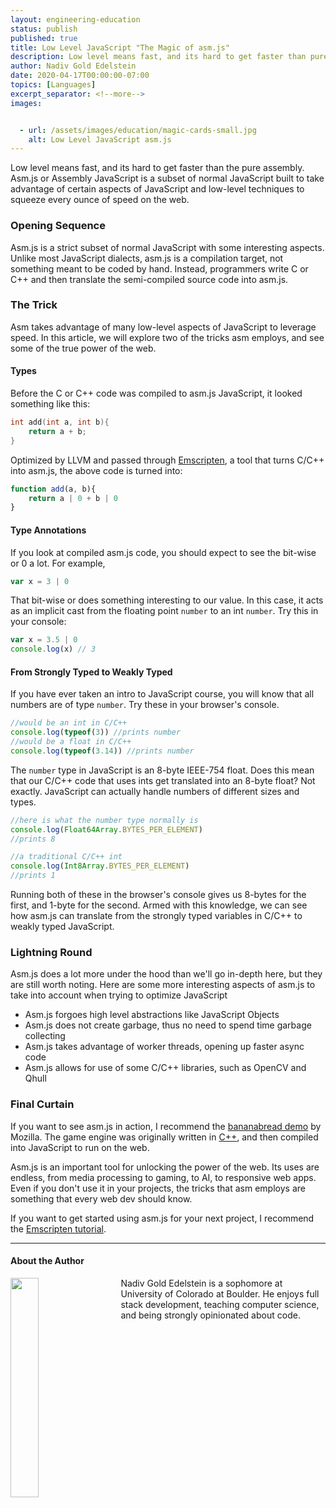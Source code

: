 ```yaml
---
layout: engineering-education
status: publish
published: true
title: Low Level JavaScript "The Magic of asm.js"
description: Low level means fast, and its hard to get faster than pure assembly. Asm.js, or Assembly JavaScript is a subset of normal JavaScript built to take advantage of certain aspects of JavaScript and low level techniques to squeeze every ounce of speed on the web.
author: Nadiv Gold Edelstein
date: 2020-04-17T00:00:00-07:00
topics: [Languages]
excerpt_separator: <!--more-->
images:


  - url: /assets/images/education/magic-cards-small.jpg
    alt: Low Level JavaScript asm.js
---
```

Low level means fast, and its hard to get faster than the pure assembly. Asm.js or Assembly JavaScript is a subset of normal JavaScript built to take advantage of certain aspects of JavaScript and low-level techniques to squeeze every ounce of speed on the web.
<!--more-->

### Opening Sequence
Asm.js is a strict subset of normal JavaScript with some interesting aspects. Unlike most JavaScript dialects, asm.js is a compilation target, not something meant to be coded by hand. Instead, programmers write C or C++ and then translate the semi-compiled source code into asm.js.

### The Trick
Asm takes advantage of many low-level aspects of JavaScript to leverage speed. In this article, we will explore two of the tricks asm employs, and see some of the true power of the web.

#### Types
Before the C or C++ code was compiled to asm.js JavaScript, it looked something like this:
```c++
int add(int a, int b){
	return a + b;
}
```
Optimized by LLVM and passed through  [Emscripten](https://emscripten.org/), a tool that turns C/C++ into asm.js, the above code is turned into:
```javascript
function add(a, b){
	return a | 0 + b | 0
}
```
#### Type Annotations
If you look at compiled asm.js code, you should expect to see the bit-wise or 0 a lot. For example,
```JavaScript
var x = 3 | 0
```
That bit-wise or does something interesting to our value. In this case, it acts as an implicit cast from the floating point `number` to an int `number`. Try this in your console:
```JavaScript
var x = 3.5 | 0
console.log(x) // 3
```
#### From Strongly Typed to Weakly Typed
If you have ever taken an intro to JavaScript course, you will know that all numbers are of type `number`. Try these in your browser's console.
```JavaScript
//would be an int in C/C++
console.log(typeof(3)) //prints number
//would be a float in C/C++
console.log(typeof(3.14)) //prints number
```
The `number` type in JavaScript is an 8-byte IEEE-754 float. Does this mean that our C/C++ code that uses ints get translated into an 8-byte float? Not exactly. JavaScript can actually handle numbers of different sizes and types.
```JavaScript
//here is what the number type normally is
console.log(Float64Array.BYTES_PER_ELEMENT)
//prints 8
```
```JavaScript
//a traditional C/C++ int
console.log(Int8Array.BYTES_PER_ELEMENT)
//prints 1
```
Running both of these in the browser's console gives us 8-bytes for the first, and 1-byte for the second. Armed with this knowledge, we can see how asm.js can translate from the strongly typed variables in C/C++ to weakly typed JavaScript.

### Lightning Round
Asm.js does a lot more under the hood than we'll go in-depth here, but they are still worth noting. Here are some more interesting aspects of asm.js to take into account when trying to optimize JavaScript

 - Asm.js forgoes high level abstractions like JavaScript Objects
 - Asm.js does not create garbage, thus no need to spend time garbage collecting
 - Asm.js takes advantage of worker threads, opening up faster async code
 - Asm.js allows for use of some C/C++ libraries, such as OpenCV and Qhull

### Final Curtain
If you want to see asm.js in action, I recommend the [bananabread demo](https://kripken.github.io/misc-js-benchmarks/banana/index.html) by Mozilla. The game engine was originally written in [C++](https://en.wikipedia.org/wiki/Cube_2:_Sauerbraten), and then compiled into JavaScript to run on the web.

Asm.js is an important tool for unlocking the power of the web. Its uses are endless, from media processing to gaming, to AI, to responsive web apps. Even if you don't use it in your projects, the tricks that asm employs are something that every web dev should know.

If you want to get started using asm.js for your next project, I recommend the [Emscripten tutorial](https://emscripten.org/docs/getting_started/Tutorial.html).

<!--stackedit_data:
eyJoaXN0b3J5IjpbNTgwNDg3MTddfQ==
-->

---

#### About the Author
<img style="float: left; padding-right: 5%; margin-bottom: 10px; width:30%;" src="/assets/images/education/authors/nadiv-gold-edelstein.jpg">Nadiv Gold Edelstein is a sophomore at University of Colorado at Boulder. He enjoys full stack development, teaching computer science, and being strongly opinionated about code.
